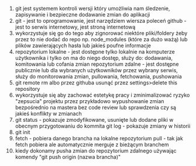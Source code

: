 1. git jest systemem kontroli wersji który umożliwia nam śledzenie, zapisywanie i bezpieczne dodawanie zmian do aplikacji
2. git - jest to oprogramowanie, jest narzędziem wiersza poleceń
github - jest to serwis internetowy, jest stroną internetową
3. wykorzystuje się go do tego aby zignorować niektóre pliki/foldery żeby przez to nie dodać do repo np. node_modules (które za dużo ważą) lub plików zawierających hasła lub jakieś poufne informacje
4. repozytorium lokalne - jest dostępne tylko lokalnie na komputerze użytkownika i tylko on ma do niego dostęp, służy do: dodawania, komitowania lub cofania zmian
repozytorium zdalne - jest dostępne publicznie lub dla wybranych użytkowników przez wybrany serwis, służy do monitorowania zmian, pullowania, fetchowania, pushowania 
5. git remote rm <remote-name> albo przez githuba usunąć przez settings>delete this repository
6. wykorzystuje się aby zachować estetykę pracy i zminimalizować ryzyko "zepsucia" projektu przez przykładowo wypushowanie zmian bezpośrednio na mastera bez code review lub sprawdzenia czy są jakieś konflikty w zmianach
7. git status - pokazuje zmodyfikowane, usunięte lub dodane pliki w obecnym przygotowaniu do kommita
git log - pokazuje zmiany w historii
8. git init
9. fetch - pobiera danego brancha na lokalne repozytorium
pull - tak jak fetch pobiera ale automatycznie merguje z bieżącym branchem
10. kiedy dokonamy pusha zmian do repozytorium zdalnego używając komendy "git push origin (nazwa brancha)"